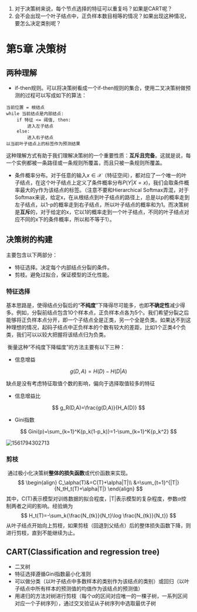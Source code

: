 1. 对于决策树来说，每个节点选择的特征可以重复吗？如果是CART呢？
2. 会不会出现一个叶子结点中，正负样本数目相等的情况？如果出现这种情况，要怎么决定类别呢？

# 第5章 决策树

## 两种理解

- if-then规则。可以将决策树看成一个if-then规则的集合，使用二叉决策树做预测的过程可以写成如下的算法：

```
当前位置 = 根结点
while 当前结点是内部结点:
    if 特征 <= 阈值, then:
        进入左子结点
    else:
        进入右子结点
以当前叶子结点上的标签作为预测结果
```

这种理解方式有助于我们理解决策树的一个重要性质：**互斥且完备**。这就是说，每一个实例都被一条路径或一条规则所覆盖，而且只被一条规则所覆盖。

- 条件概率分布。对于任意的输入$x\in \mathcal{X}$（特征空间），都对应了一个唯一的叶子结点，在这个叶子结点上定义了条件概率分布$P(Y|X=x)$，我们会取条件概率最大的y作为该结点的标签。（注意不要和Hierarchical Softmax弄混，对于Softmax来说，给定x，在从根结点到叶子结点的路径上，总是以p的概率走到左子结点，以1-p的概率走到右子结点，所以叶子结点的概率和为1。而决策树是**互斥**的，对于给定的x，它以1的概率走到一个叶子结点，不同的叶子结点对应不同的x下的条件概率，所以和不等于1）。

## 决策树的构建

主要包含以下两部分：

- 特征选择。决定每个内部结点分裂的条件。
- 剪枝。避免过拟合，保证模型的泛化性能。

### 特征选择

​	基本思路是，使得结点分裂后的“**不纯度**”下降得尽可能多，也即**不确定性**减少得多。例如，分裂前结点包含10个样本点，正负样本点各为5个。我们希望分裂之后能够将正负样本点分开，即一个子结点全是正类，另一个全是负类。如果达不到这种理想的情况，起码子结点中正负样本的个数有较大的差距，比如1个正类4个负类，我们可以以较大把握将该结点归为负类。

​	衡量这种“不纯度下降幅度”的方法主要有以下三种：

- 信息增益

$$
g(D,A)=H(D)-H(D|A)
$$

缺点是没有考虑特征取值个数的影响，偏向于选择取值较多的特征

- 信息增益比

$$
g_R(D,A)=\frac{g(D,A)}{H_A(D)}
$$

- Gini指数

$$
Gini(p)=\sum_{k=1}^K{p_k(1-p_k)}=1-\sum_{k=1}^K{p_k^2}
$$

![1561794302713](C:\Users\CJ\AppData\Roaming\Typora\typora-user-images\1561794302713.png)

### 剪枝

​	通过极小化决策树**整体的损失函数**或代价函数来实现。
$$
\begin{align}
C_\alpha(T)&=C(T)+\alpha|T|\\
&=\sum_{t=1}^{|T|}{N_tH_t(T)+\alpha|T|}
\end{align}
$$
​	其中，C(T)表示模型对训练数据的拟合程度，|T|表示模型的复杂程度，参数$\alpha$控制两者之间的影响。经验熵为
$$
H_t(T)=-\sum_k{\frac{N_{tk}}{N_t}\log \frac{N_{tk}}{N_t}}
$$
​	从叶子结点开始向上剪枝，如果剪枝（回退到父结点）后的整体损失函数下降，则进行剪枝，直到不能继续为止。

## CART(Classification and regression tree)

- 二叉树
- 特征选择遵循Gini指数最小化准则
- 可以做分类（以叶子结点中多数样本的类别作为该结点的类别）或回归（以叶子结点中所有样本的预测值的均值作为该结点的预测值）
- 用递归的方法对树进行剪枝（每个$\alpha​$的区间对应唯一的一棵子树，一系列区间对应一个子树序列），通过交叉验证从子树序列中选取最优子树